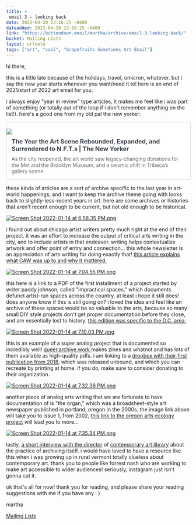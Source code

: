 ```yaml
---
title: > 
 email 3 – looking back
date: 2022-04-20 23:16:25 -0400
dateadded: 2022-04-20 23:16:25 -0400
link: "https://buttondown.email/martha/archive/email-3-looking-back/"
bucket: Mailing Lists
layout: urlnote
tags: ["art", "cool", "Grapefruits Sometimes Art Email"]
--- 
```


<p>hi there,</p>
<p>this is a little late because of the holidays, travel, omicron, whatever. but i say the new year starts whenever you want/need it to! here is an end of 2021/start of 2022 art email for you.</p>
<p>i always enjoy "year in review" type articles, it makes me feel like i was part of something (or totally out of the loop if i don't remember anything on the list!). here's a good one from my old pal the new yorker:</p>

<a href="https://www.newyorker.com/culture/2021-in-review/the-year-the-art-scene-rebounded-expanded-and-surrendered-to-nfts?utm_source=martha&amp;utm_medium=email&amp;utm_campaign=email-3-looking-back">
    <div style="width: 100%; background: #fff; border: 1px #ced3d9 solid; border-radius: 5px; margin-top: 1em; overflow: auto; margin-bottom: 1em;">
      <br />
<div style="float: left">
            <img class="link-image" src="https://media.newyorker.com/photos/61c3af42f305e2fc730078a2/16:9/w_1280,c_limit/year_in_art_1.jpg" />
        </div>
      <br />
<div style="float: left; color: #393f48; padding-left: 1em; padding-right: 1em;">
            <h3 class="link-title" style="margin-bottom: 0.5em; line-height: 1.25em; margin-top: 0.5em;">The Year the Art Scene Rebounded, Expanded, and Surrendered to N.F.T.s | The New Yorker</h3>
            <h4 class="link-description" style="font-size: 14px; font-weight: 300; margin-top: 0; margin-bottom: 1em;">As the city reopened, the art world saw legacy-changing donations for the Met and the Brooklyn Museum, and a seismic shift in Tribeca’s gallery scene.</h4>
        </div>
    </div>
</a><p>these kinds of articles are a sort of archive specific to the last year in art-world happenings, and i want to keep the archive theme going with looks back to slightly-less-recent years in art. here are some archives or histories that aren't recent enough to be current, but not old enough to be historical.</p>
<p></p>
<p><a href="https://temporaryartreview.com/one-year-in-chicago-artists-writing/" rel="noopener noreferrer nofollow" target="_blank"><img alt="Screen Shot 2022-01-14 at 6.58.35 PM.png" src="https://buttondown.s3.amazonaws.com/images/62e22949-c7e1-461b-b5ce-9348b64279e1.png"/></a></p>
<p>i found out about chicago artist writers pretty much right at the end of their project. it was an effort to increase the output of critical arts writing in the city, and to include artists in that endeavor. writing helps contextualize artwork and offer point of entry and connection... this whole newsletter is an appreciation of arts writing for doing exactly that! <a href="https://temporaryartreview.com/one-year-in-chicago-artists-writing/" rel="noopener noreferrer nofollow" target="_blank">this article explains what CAW was up to and why it mattered.</a></p>
<p></p>
<p><a href="http://artfcity.com/wp-content/uploads/2018/08/8023559515725839681.pdf" rel="noopener noreferrer nofollow" target="_blank"><img alt="Screen Shot 2022-01-14 at 7.04.55 PM.png" src="https://buttondown.s3.amazonaws.com/images/f7fa65f3-0d2e-46d4-b262-d1265163f53e.png"/></a></p>
<p>this here is a link to a PDF of the first installment of a project started by writer paddy johnson, called "impractical spaces," which documents defunct artist-run spaces across the country. at least i hope it still does! does anyone know if this is still going on? i loved the idea and feel like an archive of these spaces would be so valuable to the arts, because so many small DIY style projects don't get proper documentation before they close, and are essentially lost to history. <a href="http://artfcity.com/wp-content/uploads/2018/08/8023559515725839681.pdf" rel="noopener noreferrer nofollow" target="_blank">this edition was specific to the D.C. area. </a></p>
<p></p>
<p><a href="https://www.dropbox.com/s/sal72piqxqpo58g/QUEER.ARCHIVE.WORK_1.zip?dl=0" rel="noopener noreferrer nofollow" target="_blank"><img alt="Screen Shot 2022-01-14 at 7.10.03 PM.png" src="https://buttondown.s3.amazonaws.com/images/10845eae-faf1-4493-af71-59162e7de71f.png"/></a></p>
<p>this is an example of a super analog project that is documented so incredibly well! <a href="https://queer.archive.work/about/index.html" rel="noopener noreferrer nofollow" target="_blank">queer.archive.work </a>makes zines and whatnot and has lots of them available as high-quality pdfs. i am linking to a <a href="https://www.dropbox.com/s/sal72piqxqpo58g/QUEER.ARCHIVE.WORK_1.zip?dl=0" rel="noopener noreferrer nofollow" target="_blank">dropbox with their first publication from 2018</a>, which was released unbound, and which you can recreate by printing at home. if you do, make sure to consider donating to their organization. </p>
<p></p>
<p><a href="http://oregonvisualarts.org/wp-content/uploads/The-Organ_Issue-1.pdf" rel="noopener noreferrer nofollow" target="_blank"><img alt="Screen Shot 2022-01-14 at 7.32.36 PM.png" src="https://buttondown.s3.amazonaws.com/images/e9241f21-9671-46d6-a2ce-6b8c03adcf20.png"/></a></p>
<p>another piece of analog arts writing that we are fortunate to have documentation of is "the organ," which was a broadsheet-style art newspaper published in portland, oregon in the 2000s. the image link above will take you to issue 1, from 2002, <a href="https://oregonvisualarts.org/portfolio_category/the-organ/" rel="noopener noreferrer nofollow" target="_blank">this link to the oregon arts ecology project</a> will lead you to more...</p>
<p></p>
<p><a href="https://www.artnews.com/art-in-america/interviews/forrest-nash-digital-archiving-hands-on-1234612837/" rel="noopener noreferrer nofollow" target="_blank"><img alt="Screen Shot 2022-01-14 at 7.35.34 PM.png" src="https://buttondown.s3.amazonaws.com/images/3a36eeba-6466-4061-9ba3-f95c4e6aa435.png"/></a></p>
<p>lastly, <a href="https://www.artnews.com/art-in-america/interviews/forrest-nash-digital-archiving-hands-on-1234612837/" rel="noopener noreferrer nofollow" target="_blank">a short interview with the director</a> of <a href="https://www.contemporaryartlibrary.org/" rel="noopener noreferrer nofollow" target="_blank">contemporary art library</a> about the practice of archiving itself. i would have loved to have a resource like this when i was growing up in rural vermont totally clueless about contemporary art. thank you to people like forrest nash who are working to make art accessible to wider audiences! seriously, instagram just isn't gonna cut it. </p>
<p>ok that's all for now! thank you for reading, and please share your reading suggestions with me if you have any : )</p>
<p>martha</p>
<p></p>

 <!-- end excerpt --> 
<div class='bucket'><a class='internal-link' href='/buckets/mailing-lists'>Mailing Lists</a></div> 
